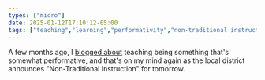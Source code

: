 ```yaml
---
types: ["micro"]
date: 2025-01-12T17:10:12-05:00
tags: ["teaching","learning","performativity","non-traditional instruction","snow days","winter"]
---
```

A few months ago, I [blogged about](https://spencergreenhalgh.com/work/on-the-performativity-of-teaching/) teaching being something that's somewhat performative, and that's on my mind again as the local district announces "Non-Traditional Instruction" for tomorrow.
